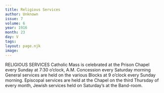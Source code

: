 ```yaml
---
title: Religious Services
author: Unknown
issue: 7
volume: 6
year: 1916
month: 23
day: V
tags:
layout: page.njk
image:
---
```

RELIGIOUS SERVICES      Catholic Mass is celebrated at the Prison Chapel every Sunday at 7:30 o’clock, A.M. Concession every Saturday morning      General services are held on the various Blocks at 9 o’clock every Sunday morning.      Episcopal services are held at the Chapel on the third Thursday of every month,      Jewish services held on Saturday’s at the Band-room.   

